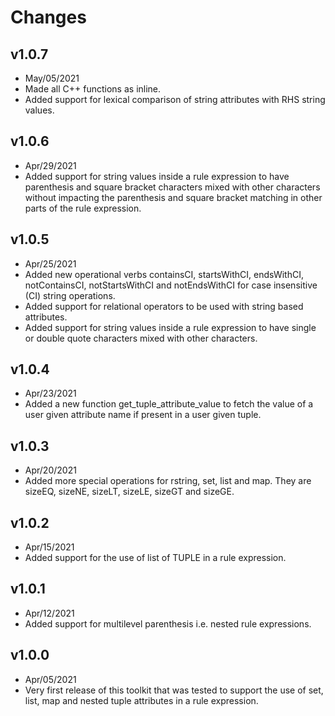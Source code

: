 # Changes

## v1.0.7
* May/05/2021
* Made all C++ functions as inline.
* Added support for lexical comparison of string attributes with RHS string values.

## v1.0.6
* Apr/29/2021
* Added support for string values inside a rule expression to have parenthesis and square bracket characters mixed with other characters without impacting the parenthesis and square bracket matching in other parts of the rule expression.

## v1.0.5
* Apr/25/2021
* Added new operational verbs containsCI, startsWithCI, endsWithCI, notContainsCI, notStartsWithCI and notEndsWithCI for case insensitive (CI) string operations.
* Added support for relational operators to be used with string based attributes.
* Added support for string values inside a rule expression to have single or double quote characters mixed with other characters.

## v1.0.4
* Apr/23/2021
* Added a new function get_tuple_attribute_value to fetch the value of a user given attribute name if present in a user given tuple.

## v1.0.3
* Apr/20/2021
* Added more special operations for rstring, set, list and map. They are sizeEQ, sizeNE, sizeLT, sizeLE, sizeGT and sizeGE.

## v1.0.2
* Apr/15/2021
* Added support for the use of list of TUPLE in a rule expression.

## v1.0.1
* Apr/12/2021
* Added support for multilevel parenthesis i.e. nested rule expressions.

## v1.0.0
* Apr/05/2021
* Very first release of this toolkit that was tested to support the use of set, list, map and nested tuple attributes in a rule expression.

